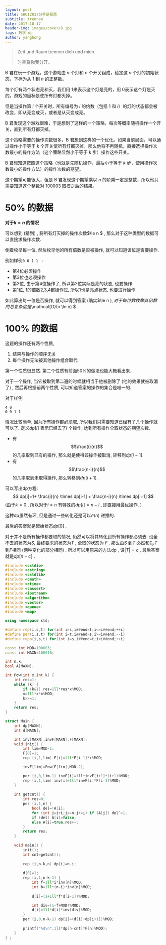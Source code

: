 ```yaml
---
layout: post
title: SHOI2017分手是祝愿
subtitle: trennen
date: 2017-10-17
header-img: images/cover/8.jpg
tags: 数学 dp
author: yanghong
---
```


> Zeit und Raum trennen dich und mich.
>
> 时空将你我分开。

B 君在玩一个游戏，这个游戏由 $n$ 个灯和 $n$ 个开关组成，给定这 $n$ 个灯的初始状态，下标为从 $1$ 到 $n$ 的正整数。

每个灯有两个状态亮和灭，我们用 $1​$ 来表示这个灯是亮的，用 $0​$ 表示这个灯是灭的，游戏的目标是使所有灯都灭掉。

但是当操作第 $i$ 个开关时，所有编号为 $i$ 的约数（包括 $1$ 和 $i$）的灯的状态都会被改变，即从亮变成灭，或者是从灭变成亮。

B 君发现这个游戏很难，于是想到了这样的一个策略，每次等概率随机操作一个开关，直到所有灯都灭掉。

这个策略需要的操作次数很多，B 君想到这样的一个优化。如果当前局面，可以通过操作小于等于 $k$ 个开关使所有灯都灭掉，那么他将不再随机，直接选择操作次数最小的操作方法（这个策略显然小于等于 $k$ 步）操作这些开关。

B 君想知道按照这个策略（也就是先随机操作，最后小于等于 $k$ 步，使用操作次数最小的操作方法）的操作次数的期望。

这个期望可能很大，但是 B 君发现这个期望乘以 $n$ 的阶乘一定是整数，所以他只需要知道这个整数对 $100003$ 取模之后的结果。



# 50% 的数据

**对于$k=n$ 的情况**

可以想到 (猜到) , 将所有灯灭掉的操作次数$\le n $  , 那么对于这种类型的数据可以直接求操作次数. 

倒着枚举每一位, 然后枚举他的所有倍数是否被操作, 就可以知道该位是否要操作. 

例如样例`0 0 1 1 ` :

+ 第4位必须操作
+ 第3位也必须操作
+ 第2位, 由于第4位操作了, 所以第2位实际是亮的状态, 也要操作
+ 第1位, 1的倍数2,3,4都操作过, 所以1也是亮点状态, 也要进行操作. 

如此算出每一位是否操作, 就可以得到答案 (确实$\le n $) , 对于每位数枚举其倍数的总复杂度是$\mathcal{O}(n \ln n) $ . 

# 100% 的数据

这题的操作还有两个性质, 

1. 结果与操作的顺序无关
2. 每个操作无法被其他操作组合取代

第一个性质很显然. 第二个性质有前面50%的做法也能大概看出来. 

对于一个操作, 当它被取到第二遍的时候就相当于他被删除了 (他的效果就被取消了) , 然后再根据前两个性质, 可以知道答案的操作的集合是唯一的. 



对于样例

```
4 0
0 0 1 1
```

情况比较简单, 因为所有操作都必须取, 所以我们只需要知道已经有了几个操作就可以了. 定义$dp[i]$ 表示已经去了$i$ 个操作, 达到所有操作全取状态的期望次数. 

+ 有$$\frac{i}{n}$$ 的几率取到已有的操作, 那么就是使得该操作被取消, 转移到$dp[i-1]$. 
+ 有$$\frac{n-i}{n}$$ 的几率取到未取得操作, 那么转移到$dp[i+1]$.

可以写出dp方程:
$$
dp[i]=1+ \frac{i}{n} \times  dp[i-1] + \frac{n-i}{n} \times dp[i+1]
$$
(由于$k=0$ , 所以对于$i=n$ 有特殊的$dp[i]=n-i$ , 即直接用最优操作. )

这种dp虽然有环, 但是通过一些转化还是可以$\mathcal{O}(n)$ 递推的. 

最后的答案就是起始状态$dp[0]$ . 

 

对于并不是所有操作都要取的情况, 仍然可以将其转化到所有操作都必须去. 设全不去的状态为$S$, 最终要求的状态为$T$ , 全取的状态为 $F$ . 那么由$S$ 到$T$ 必然和$\complement_{F}T$ 到$F$相同 (两种变化的部分相同) . 所以可以用原来的方法dp , 设$|T|=c$ , 最后答案就是$dp[n-c]$ . 

```cpp
#include <cstdio>
#include <cstring>
#include <cstdlib>
#include <cmath>
#include <ctime>
#include <cassert>
#include <iostream>
#include <algorithm>
#include <vector>
#include <queue>
#include <map>

using namespace std;

#define rep(i,s,t) for(int i=s,i##end=t;i<=i##end;++i)
#define per(i,s,t) for(int i=t,i##end=s;i>=i##end;--i)
#define repo(i,s,t) for(int i=s,i##end=t;i<i##end;++i)

const int MOD=100003;
const int MAXN=100010;

int n,k;
bool A[MAXN];

int Pow(int x,int k) {
	int res=1;
	while (k) {
		if (k&1) res=1ll*res*x%MOD;
		x=1ll*x*x%MOD;
		k>>=1;
	}
	return res;
}

struct Main {
	int dp[MAXN];
	int d[MAXN];

	int inv[MAXN],invF[MAXN],F[MAXN];
	void init() {
		int lim=MOD-1;
		F[0]=1;
		rep (i,1,lim) F[i]=1ll*F[i-1]*i%MOD;

		invF[lim]=Pow(F[lim],MOD-2);

		per (i,0,lim-1) invF[i]=1ll*invF[i+1]*(i+1)%MOD;
		rep (i,1,lim) inv[i]=1ll*invF[i]*F[i-1]%MOD;
	}
	
	int getcnt() {
		int res=0;
		per (i,1,n) {
			bool del=!A[i];
			for (int j=i+i;j<=n;j+=i) if (A[j]) del^=1;
			if (del) A[i]=false;
			else A[i]=true,res++;
		}
		return res;
	}
	
	void main() {
		init();
		int cnt=getcnt();
		
		rep (i,n-k,n) dp[i]=n-i;
		
		d[0]=1;
		rep (i,1,n-k-1) {
			int f=1ll*i*inv[n]%MOD;
			int b=1ll*(n-i)*inv[n]%MOD;
			
			d[i]=(1+1ll*f*d[i-1])%MOD;

			int div=(1-f+MOD)%MOD;
			d[i]=1ll*d[i]*inv[div]%MOD;
		}
		per (i,0,n-k-1) dp[i]=(d[i]+dp[i+1])%MOD;
		
		printf("%d\n",1ll*dp[n-cnt]*F[n]%MOD);
	}
} ;
```

